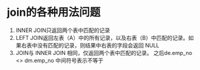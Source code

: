# join的各种用法问题
1. INNER JOIN只返回两个表中匹配的记录
2. LEFT JOIN返回左表（A）中的所有记录，以及右表（B）中匹配的记录。如果右表中没有匹配的记录，则结果中右表的字段会返回 NULL
3. JOIN与 INNER JOIN 相同，仅返回两个表中匹配的记录。
之后de.emp_no <> dm.emp_no 中间符号表示不等于
